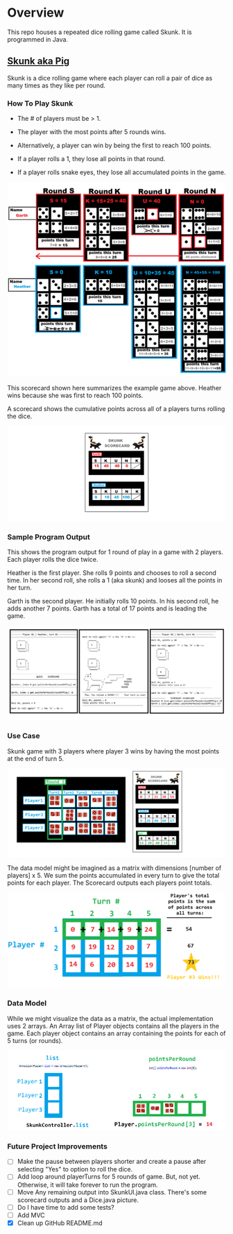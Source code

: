 # Overview
This repo houses a repeated dice rolling game called Skunk. It is programmed in Java.

## [Skunk aka Pig](https://en.wikipedia.org/wiki/Pig_(dice_game))

Skunk is a dice rolling game where each player can roll a pair of dice as many times as they like per round.

### How To Play Skunk

* The # of players must be > 1.

* The player with the most points after 5 rounds wins.

* Alternatively, a player can win by being the first to reach 100 points.

* If a player rolls a 1, they lose all points in that round.

* If a player rolls snake eyes, they lose all accumulated points in the game.

<img src="https://github.com/heathermortensen/SkunkGame/blob/master/images/Skunkdocumentation.png?raw=true" alt="Use case" style="zoom: 50%;" />

 This scorecard shown here summarizes the example game above. Heather wins because she was first to reach 100 points.  

A scorecard shows the cumulative points across all of a players turns rolling the dice.

<img src="https://github.com/heathermortensen/SkunkGame/blob/master/images/Scorecard.png?raw=true" alt="Skunk Scorecard" style="zoom: 200%;" />

### Sample Program Output

This shows the program output for 1 round of play in a game with 2 players. Each player rolls the dice twice.

Heather is the first player. She rolls 9 points and chooses to roll a second time. In her second roll, she rolls a 1 (aka skunk) and looses all the points in her turn.

Garth is the second player. He initially rolls 10 points. In his second roll, he adds another 7 points. Garth has a total of 17 points and is leading the game.

![](https://raw.githubusercontent.com/heathermortensen/SkunkGame/master/images/ScreenshotsOf1Turn.png)

### Use Case

Skunk game with 3 players where player 3 wins by having the most points at the end of turn 5.

![image-20200725115334810](https://raw.githubusercontent.com/heathermortensen/SkunkGame/master/images/use_case_1.png)



The data model might be imagined as a matrix with dimensions [number of players] x 5. We sum the points accumulated in every turn to give the total points for each player. The Scorecard outputs each players point totals.

![2D matrix](https://raw.githubusercontent.com/heathermortensen/SkunkGame/master/images/use_case_2.png)



### Data Model

While we might visualize the data as a matrix, the actual implementation uses 2 arrays. An Array list of Player objects contains all the players in the game. Each player object contains an array containing the points for each of 5 turns (or rounds). 

![Data model](https://raw.githubusercontent.com/heathermortensen/SkunkGame/master/images/use_case_3.png)





### Future Project Improvements

- [ ] Make the pause between players shorter and create a pause after selecting "Yes" to option to roll the dice. 
- [ ] Add loop around playerTurns for 5 rounds of game. But, not yet. Otherwise, it will take forever to run the program.
- [ ] Move Any remaining output into SkunkUI.java class. There's some scorecard outputs and a Dice.java picture.
- [ ] Do I have time to add some tests?
- [ ] Add MVC
- [x] Clean up GitHub README.md